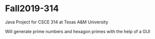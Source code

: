 # Fall2019-314
Java Project for CSCE 314 at Texas A&amp;M University

Will generate prime numbers and hexagon primes with the help of a GUI
